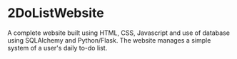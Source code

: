 # 2DoListWebsite
A complete website built using HTML, CSS, Javascript and use of database using SQLAlchemy and Python/Flask. The website manages a simple system of a user's daily to-do list.
